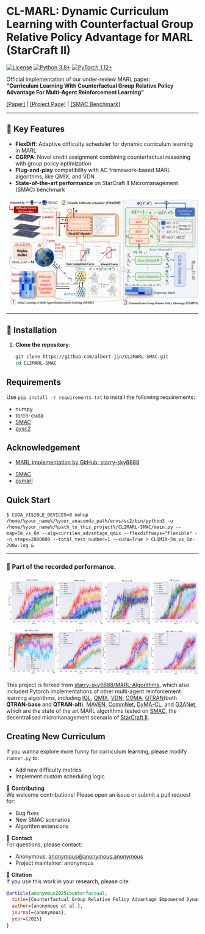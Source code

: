 # CL-MARL: Dynamic Curriculum Learning with Counterfactual Group Relative Policy Advantage for MARL (StarCraft II)

[![License](https://img.shields.io/badge/License-MIT-blue.svg)](https://opensource.org/licenses/MIT)
[![Python 3.8+](https://img.shields.io/badge/Python-3.8%2B-green.svg)](https://www.python.org/downloads/)
[![PyTorch 1.12+](https://img.shields.io/badge/PyTorch-1.12%2B-orange.svg)](https://pytorch.org/)

Official implementation of our under-review MARL paper:  
**"Curriculum Learning With Counterfactual Group Relative Policy Advantage For Multi-Agent Reinforcement Learning"**

[[Paper]](https://arxiv.org/abs/) | [[Project Page]](https://github.com/SmileHappyEveryDay/CL-MARL) | [[SMAC Benchmark]](https://github.com/oxwhirl/smac)

[//]: # (XXXX.XXXXX)

---

## 🚀 Key Features
- **FlexDiff**: Adaptive difficulty scheduler for dynamic curriculum learning in MARL  
- **CGRPA**: Novel credit assignment combining counterfactual reasoning with group policy optimization  
- **Plug-and-play** compatibility with AC framework-based MARL algorithms, like QMIX, and VDN  
- **State-of-the-art performance** on StarCraft II Micromanagement (SMAC) benchmark  

<p align="center">
  <img src="./source/CLMARLframework.png" width="650" alt="CL-MARL Framework">
</p>

---

## 📌 Installation

1. **Clone the repository**:
   ```bash
   git clone https://github.com/albert-jin/CL2MARL-SMAC.git
   cd CL2MARL-SMAC

## Requirements
Use `pip install -r requirements.txt` to install the following requirements:

- numpy
- torch-cuda
- [SMAC](https://github.com/oxwhirl/smac)
- [pysc2](https://github.com/deepmind/pysc2)

## Acknowledgement
- [MARL implementation by GitHub: starry-sky6688](https://github.com/starry-sky6688/MARL-Algorithms)
+ [SMAC](https://github.com/oxwhirl/smac)
+ [pymarl](https://github.com/oxwhirl/pymarl)


## Quick Start

```shell
$ CUDA_VISIBLE_DEVICES=0 nohup /home/%your_name%/%your_anaconda_path/envs/sc2/bin/python3 -u /home/%your_name%/%path_to_this_project%/CL2MARL-SMAC/main.py --map=5m_vs_6m --alg=currilen_advantage_qmix --flexdiffways="flexible" --n_steps=2000000 --total_test_number=1 --cuda=True > CLQMIX-5m_vs_6m-200w.log &
```

***
### 📌 Part of the recorded performance.

<p align="center">
  <img src="./source/CLmodelPerf.PNG" width="800" alt="CL-MARL Framework">
</p>

This project is forked from [starry-sky6688/MARL-Algorithms](https://github.com/starry-sky6688/MARL-Algorithms), which also included Pytorch implementations of other multi-agent reinforcement learning algorithms, including 
[IQL](https://arxiv.org/abs/1511.08779),
[QMIX](https://arxiv.org/abs/1803.11485), [VDN](https://arxiv.org/abs/1706.05296), 
[COMA](https://arxiv.org/abs/1705.08926), [QTRAN](https://arxiv.org/abs/1905.05408)(both **QTRAN-base** and **QTRAN-alt**),
[MAVEN](https://arxiv.org/abs/1910.07483), [CommNet](https://arxiv.org/abs/1605.07736), 
[DyMA-CL](https://arxiv.org/abs/1909.02790?context=cs.MA), and [G2ANet](https://arxiv.org/abs/1911.10715), 
which are the state of the art MARL algorithms tested on [SMAC](https://github.com/oxwhirl/smac), the decentralised micromanagement scenario of [StarCraft II](https://en.wikipedia.org/wiki/StarCraft_II:_Wings_of_Liberty).

## Creating New Curriculum
If you wanna explore more funny for curriculum learning, please modify `runner.py` to:

- Add new difficulty metrics
- Implement custom scheduling logic

🤝 **Contributing**  
We welcome contributions! Please open an issue or submit a pull request for:

- Bug fixes
- New SMAC scenarios
- Algorithm extensions

📧 **Contact**  
For questions, please contact:

- Anonymous: anonymous@anonymous.anonymous
- Project maintainer: anonymous

📜 **Citation**  
If you use this work in your research, please cite:

```bibtex
@article{anonymous2025counterfactual,
  title={Counterfactual Group Relative Policy Advantage Empowered Dynamic Curriculum Learning for Multi-Agent Reinforcement Learning},
  author={anonymous et al.},
  journal={anonymous},
  year={2025}
}
```

[//]: # (IEEE Transactions on Anonymous)